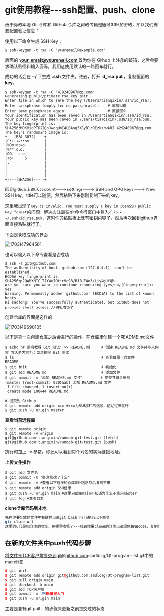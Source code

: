 #  git使用教程---ssh配置、push、clone

由于你的本地 Git 仓库和 GitHub 仓库之间的传输是通过SSH加密的，所以我们需要配置验证信息：

使用以下命令生成 SSH Key：

```
$ ssh-keygen -t rsa -C "youremail@example.com"
```

后面的 **your_email@youremail.com** 改为你在 Github 上注册的邮箱，之后会要求确认路径和输入密码，我们这使用默认的一路回车就行。

成功的话会在 **~/** 下生成 **.ssh** 文件夹，进去，打开 **id_rsa.pub**，复制里面的 **key**。

```
$ ssh-keygen -t rsa -C "429240967@qq.com"
Generating public/private rsa key pair.
Enter file in which to save the key (/Users/tianqixin/.ssh/id_rsa): 
Enter passphrase (empty for no passphrase):    # 直接回车
Enter same passphrase again:                   # 直接回车
Your identification has been saved in /Users/tianqixin/.ssh/id_rsa.
Your public key has been saved in /Users/tianqixin/.ssh/id_rsa.pub.
The key fingerprint is:
SHA256:MDKVidPTDXIQoJwoqUmI4LBAsg5XByBlrOEzkxrwARI 429240967@qq.com
The key's randomart image is:
+---[RSA 3072]----+
|E*+.+=**oo       |
|%Oo+oo=o. .      |
|%**.o.o.         |
|OO.  o o         |
|+o+     S        |
|.                |
|                 |
|                 |
|                 |
+----[SHA256]-----+
```

回到github上进入account--->settings---> SSH and GPG keys---> New SSH key，title可以随便，然后粘贴下来刚刚复制下来的key。

这里我出现了`Key is invalid. You must supply a key in OpenSSH public key format`的问题，解决方法是在git命令行窗口中输入` clip < ~/.ssh/id_rsa.pub `，这时你的粘贴板上就有密钥内容了，然后再次回到github界面直接粘贴就行了。

下面是获取成功的界面

![1703147964561](C:\Users\123\AppData\Roaming\Typora\typora-user-images\1703147964561.png)

也可以输入以下命令查看是否成功

```git
$ ssh -T git@github.com
The authenticity of host 'github.com (127.0.0.1)' can't be established.
ECDSA key fingerprint is SHA256:p2QAMXNIC1TJYWeIOttrVc98/R1BUFWu3/LiyKgUfQM.
Are you sure you want to continue connecting (yes/no/[fingerprint])? yes
Warning: Permanently added 'github.com' (ECDSA) to the list of known hosts.
Hi sadlong! You've successfully authenticated, but GitHub does not provide shell access.//说明成功了

```



创建仓库的界面是这样的

![1703149690105](C:\Users\123\AppData\Roaming\Typora\typora-user-images\1703149690105.png)



以下是第一次创建仓库之后会进行的操作，在仓库里创建一个README.md文件

```git
$ echo "# 菜鸟教程 Git 测试" >> README.md     # 创建 README.md 文件并写入内容 写入的内容为：菜鸟教程 Git 测试
$ ls                                        # 查看目录下的文件
README
$ git init                                  # 初始化
$ git add README.md                         # 添加文件
$ git commit -m "添加 README.md 文件"        # 提交并备注信息
[master (root-commit) 0205aab] 添加 README.md 文件
 1 file changed, 1 insertion(+)
 create mode 100644 README.md

# 提交到 Github
$ git remote add origin xxx #xxx为SSH那栏的信息，粘贴过来就行
$ git push -u origin master

```



**查看当前远程库**

```git
$ git remote origin
$ git remote -v origin    
git@github.com:tianqixin/runoob-git-test.git (fetch)
git@github.com:tianqixin/runoob-git-test.git (push)
```

 执行时加上 -v 参数，你还可以看到每个别名的实际链接地址。 



**上传文件操作**

```git
$ git add 文件名
$ git commit -m "备注修改了什么"
$ git remote -v #查看以下连接的仓库SSH信息然后复制下来
$ git remote add origin SSH信息
$ git push -u origin main #这里只能用main不知道为什么不能用master
$ git log #查看日志
```





**clone仓库代码到本地**

```bash
先在你要存放的文件中右键并点击git bash here执行以下命令
git clone url
这里的url是指仓库的地址，在哪里找呢？---找到你要clone的仓库点击绿色按钮code，复制https的一串就是url
```





##  在新的文件夹中push代码步骤

将文件夹TCP客户端提交到git@github.com:sadlong/Qt-program-list.git中的main分支

```cpp
$ git init
$ git remote add origin git@github.com:sadlong/Qt-program-list.git
$ git pull origin main
$ git checkout -b main
$ git add TCP客户端
$ git commit -m '网络编程入门'
$ git push -u origin main
```

主要是要有git pull ...的步骤来更新之前提交过的状态